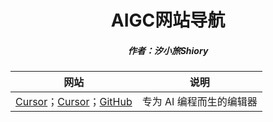 <center><h1>AIGC网站导航</h1></center>

<center><h5>作者：汐小旅Shiory</h5></center>



| 网站                                                         | 说明                     |
| ------------------------------------------------------------ | ------------------------ |
| [Cursor](https://www.cursor.sh/)；[Cursor](https://www.cursor.so/)；[GitHub](https://github.com/getcursor/cursor) | 专为 AI 编程而生的编辑器 |


